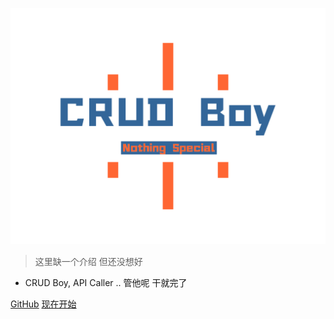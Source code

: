 ![logo](_media/logo.svg)

> 这里缺一个介绍 但还没想好

- CRUD Boy, API Caller .. 管他呢 干就完了

[GitHub](https://github.com/laofahai/crudboy/)
[现在开始](#main)


